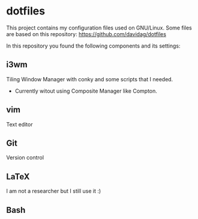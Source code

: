 # dotfiles
This project contains my configuration files used on GNU/Linux.
Some files are based on this repository: https://github.com/davidag/dotfiles

In this repository you found the following components and its settings:

## i3wm
Tiling Window Manager with conky and some scripts that I needed.
- Currently witout using Composite Manager like Compton.

## vim
Text editor

## Git
Version control

## LaTeX
I am not a researcher but I still use it :)

## Bash
